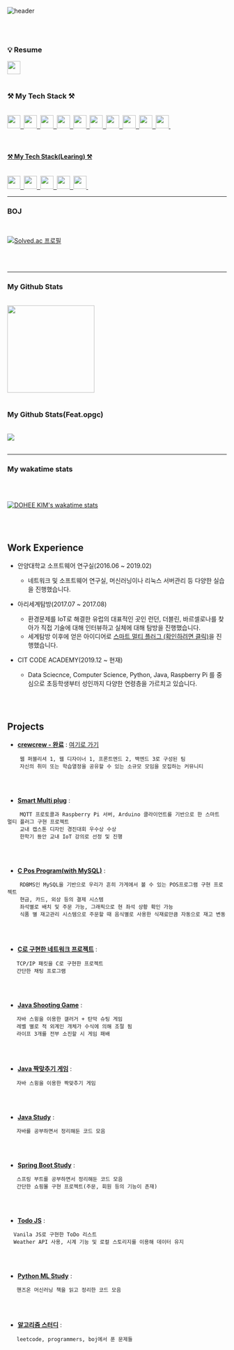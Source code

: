 ![header](https://capsule-render.vercel.app/api?type=waving&color=18dcff&height=300&section=header&text=DOHEE%20KIM&fontSize=60)


<br>
<br>

### :bulb: Resume

<a href="https://stone-hose-b27.notion.site/DOHEE-KIM-be01ed24ce5748c5bea2bc926061c9c5" target="_blank">
<img height = "30px" src="https://img.shields.io/badge/Notion-%23000000.svg?style=for-the-badge&logo=notion&logoColor=white"/>
</a>

<br>
<br>

### ⚒ My Tech Stack ⚒


<br>

<a href="#">
  <img height = "30px" src="https://img.shields.io/badge/C-A8B9CC?style=flat-square&logo=C&logoColor=white"/>&nbsp 
  <img height = "30px" src="https://img.shields.io/badge/python-3670A0?style=for-the-badge&logo=python&logoColor=ffdd54"/>&nbsp 
  <img height = "30px" src="https://img.shields.io/badge/java-%23ED8B00.svg?style=for-the-badge&logo=java&logoColor=white"/>&nbsp 
  <img height = "30px" src="https://img.shields.io/badge/spring-%236DB33F.svg?style=for-the-badge&logo=spring&logoColor=white"/>&nbsp 
  <img height = "30px" src="https://img.shields.io/badge/SpringBoot-6DB33F?style=flat-square&logo=SpringBoot&logoColor=white"/>&nbsp 
  <img height = "30px" src="https://img.shields.io/badge/mysql-%2300f.svg?style=for-the-badge&logo=mysql&logoColor=white"/>&nbsp 
  <img height = "30px" src="https://img.shields.io/badge/Thymeleaf-%23005C0F.svg?style=for-the-badge&logo=Thymeleaf&logoColor=white"/>&nbsp 
   <img height = "30px" src="https://img.shields.io/badge/IntellijIDEA-000000?style=flat-square&logo=IntellijIDEA&logoColor=white"/>&nbsp
  <img height ="30px" src = "https://img.shields.io/badge/-Swagger-%23Clojure?style=for-the-badge&logo=swagger&logoColor=white">&nbsp
  <img height ="30px" src = "https://img.shields.io/badge/jira-%230A0FFF.svg?style=for-the-badge&logo=jira&logoColor=white">&nbsp
  <?
</a>

<br>
<br>
<br>


#### ⚒ My Tech Stack(Learing) ⚒

<br>

<a href="#">
  <img height = "30px" src="https://img.shields.io/badge/FastAPI-005571?style=for-the-badge&logo=fastapi"/>&nbsp 
  <img height = "30px" src="https://img.shields.io/badge/vuejs-%2335495e.svg?style=for-the-badge&logo=vuedotjs&logoColor=%234FC08D"/>&nbsp 
  <img height = "30px" src="https://img.shields.io/badge/kotlin-%237F52FF.svg?style=for-the-badge&logo=kotlin&logoColor=white"/>&nbsp 
  <img height = "30px" src="https://img.shields.io/badge/node.js-6DA55F?style=for-the-badge&logo=node.js&logoColor=white"/>&nbsp 
  <img height = "30px" src="https://img.shields.io/badge/PyTorch-%23EE4C2C.svg?style=for-the-badge&logo=PyTorch&logoColor=white"/>&nbsp 
</a>



<br>

<hr>

### BOJ

<br>


[![Solved.ac
프로필](http://mazassumnida.wtf/api/generate_badge?boj=zam2695)](https://solved.ac/zam2695)

<br>
<br>

<hr>

### My Github Stats

<br>

<a href="#">
  <img src="https://github-readme-stats.vercel.app/api?username=Slowth-KIM&show_icons=true&theme=tokyonight" height="200px">
</a>

<br>
<br>

### My Github Stats(Feat.opgc)
<br>
<a href="https://opgc.me/#/users/Slowth-kim" target="_blank"><img src="https://api.opgc.me/githubs/users/Slowth-kim/tag/?theme=basic" /></a>


<br>
<br>

<hr>

### My wakatime stats
<br>

<br>

[![DOHEE KIM's wakatime stats](https://github-readme-stats.vercel.app/api/wakatime?username=OtterKIM&layout=compact)](https://github.com/anuraghazra/github-readme-stats)


<br>
<br>

## Work Experience

- 안양대학교 소프트웨어 연구실(2016.06 ~ 2019.02)


    - 네트워크 및 소프트웨어 연구실, 머신러닝이나 리눅스 서버관리 등 다양한 실습을 진행했습니다.


- 아리세계탐방(2017.07 ~ 2017.08)


    - 환경문제를 IoT로 해결한 유럽의 대표적인 곳인 런던, 더블린, 바르셀로나를 찾아가 직접 기술에 대해 인터뷰하고 실체에 대해 탐방을 진행했습니다.
    - 세계탐방 이후에 얻은 아이디어로 [스마트 멀티 플러그 (확인하려면 클릭)](https://github.com/Slowth-KIM/univ-csProject/tree/main/Smart%20Multi%20Plug%20Implement)을 진행했습니다.  



- CIT CODE ACADEMY(2019.12 ~ 현재)


    - Data Sciecnce, Computer Science, Python, Java, Raspberry Pi 를 중심으로 초등학생부터 성인까지 다양한 연령층을 가르치고 있습니다. 



<br>
<br>


## Projects

-  [**crewcrew - 완료**](https://github.com/kimth007kim/crewcrew) : [여기로 가기](https://crewcrew.org/)

```
    웹 퍼블리셔 1, 웹 디자이너 1, 프론트엔드 2, 백엔드 3로 구성된 팀
    자신의 취미 또는 학습열정을 공유할 수 있는 소규모 모임을 모집하는 커뮤니티
```
<br>
<br>


-  [**Smart Multi plug**](https://github.com/Slowth-KIM/univ-csProject/tree/main/Smart%20Multi%20Plug%20Implement) :

```
    MQTT 프로토콜과 Raspberry Pi 서버, Arduino 클라이언트를 기반으로 한 스마트 멀티 플러그 구현 프로젝트 
    교내 캡스톤 디자인 경진대회 우수상 수상 
    한학기 둉안 교내 IoT 강의로 선정 및 진행
```
<br>
<br>

    
-  [**C Pos Program(with MySQL)**](https://github.com/Slowth-KIM/univ-csProject/tree/main/DB%2BC_POS%20Implement) :


```
    RDBMS인 MySQL을 기반으로 우리가 흔히 가게에서 볼 수 있는 POS프로그램 구현 프로젝트 
    현금, 카드, 외상 등의 결제 시스템  
    좌석별로 배치 및 주문 가능, 그래픽으로 현 좌석 상황 확인 가능
    식품 별 재고관리 시스템으로 주문할 때 음식별로 사용한 식재료만큼 자동으로 재고 변동
```
<br>
<br>

-  [**C로 구현한 네트워크 프로젝트**](https://github.com/Slowth-KIM/univ-csProject/tree/main/Network%20Implement) :


```
   TCP/IP 패킷을 C로 구현한 프로젝트
   간단한 채팅 프로그램
```
<br>
<br>


-  [**Java Shooting Game**](https://github.com/Slowth-KIM/univ-csProject/tree/main/JAVA%20Implement/Shooting%20Game) :

```
   자바 스윙을 이용한 갤러거 + 탄막 슈팅 게임
   레벨 별로 적 외계인 개체가 수식에 의해 조절 됨
   라이프 3개를 전부 소진할 시 게임 패배
```
<br>
<br>


-  [**Java 짝맞추기 게임**](https://github.com/Slowth-KIM/univ-csProject/tree/main/JAVA%20Implement/Final%20Test) :

```
   자바 스윙을 이용한 짝맞추기 게임
```
<br>
<br>

-  [**Java Study**](https://github.com/Slowth-KIM/univ-csProject/tree/main/JAVA%20Implement) :

```
   자바를 공부하면서 정리해둔 코드 모음
```
<br>
<br>

-  [**Spring Boot Study**](https://github.com/Slowth-KIM/Springboot-study) :

```
   스프링 부트를 공부하면서 정리해둔 코드 모음
   간단한 쇼핑몰 구현 프로젝트(주문, 회원 등의 기능이 존재)
```
<br>
<br>

-  [**Todo JS**](https://github.com/Slowth-KIM/vanillaJS-study/tree/main/todoJS) :

```
  Vanila JS로 구현한 ToDo 리스트
  Weather API 사용, 시계 기능 및 로컬 스토리지를 이용해 데이터 유지
```
<br>
<br>



-  [**Python ML Study**](https://github.com/Slowth-KIM/ML-workspace) :

```
   핸즈온 머신러닝 책을 읽고 정리한 코드 모음
```
<br>
<br>

- [**알고리즘 스터디**](https://github.com/Slowth-KIM/Algorithm) :

```
   leetcode, programmers, boj에서 푼 문제들
```
<br>
<br>


<br>
<br>
<br>
<br>





<!--
**Slowth-KIM/Slowth-KIM** is a ✨ _special_ ✨ repository because its `README.md` (this file) appears on your GitHub profile.

Here are some ideas to get you started:

- 🔭 I’m currently working on ...
- 🌱 I’m currently learning ...
- 👯 I’m looking to collaborate on ...
- 🤔 I’m looking for help with ...
- 💬 Ask me about ...
- 📫 How to reach me: ...
- 😄 Pronouns: ...
- ⚡ Fun fact: ...
-->
